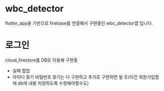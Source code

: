 # wbc_detector

flutter_app을 기반으로 firebase를 연결해서 구현중인
wbc_detector앱 입니다.

# 로그인
cloud_firestore를 DB로 이용해 구현중 

- 실패 팝업
- 아이디 찾기 비밀번호 찾기는 다 구현하고 추가로 구현하면 될 듯(이건 회원가입할 때 db에 내용 저장하도록 수정해야할수도)
